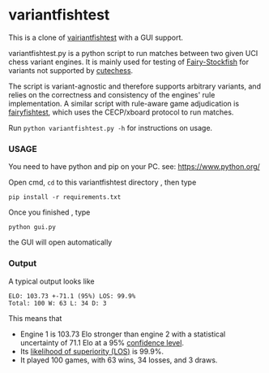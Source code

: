 # variantfishtest

This is a clone of [vairiantfishtest](https://github.com/ianfab/variantfishtest) with a GUI support.

variantfishtest.py is a python script to run matches between two given UCI chess variant engines. It is mainly used for testing of [Fairy-Stockfish](https://github.com/ianfab/Fairy-Stockfish) for variants not supported by [cutechess](https://github.com/cutechess/cutechess).

The script is variant-agnostic and therefore supports arbitrary variants, and relies on the correctness and consistency of the engines' rule implementation. A similar script with rule-aware game adjudication is [fairyfishtest](https://github.com/ianfab/fairyfishtest), which uses the CECP/xboard protocol to run matches.

Run `python variantfishtest.py -h` for instructions on usage.

### USAGE

You need to have python and pip on your PC.
see: https://www.python.org/

Open cmd, `cd` to this variantfishtest directory , then type
```
pip install -r requirements.txt
```
Once you finished , type 
```
python gui.py
```
the GUI will open automatically

### Output
A typical output looks like
```
ELO: 103.73 +-71.1 (95%) LOS: 99.9%
Total: 100 W: 63 L: 34 D: 3
```
This means that 
* Engine 1 is 103.73 Elo stronger than engine 2 with a statistical uncertainty of 71.1 Elo at a 95% [confidence level](https://en.wikipedia.org/wiki/Confidence_interval).
* Its [likelihood of superiority (LOS)](https://www.chessprogramming.org/Match_Statistics#Likelihood_of_superiority) is 99.9%.
* It played 100 games, with 63 wins, 34 losses, and 3 draws.
